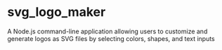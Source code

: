 # svg_logo_maker
A Node.js command-line application allowing users to customize and generate logos as SVG files by selecting colors, shapes, and text inputs

